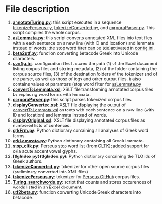# File description

1. **[annotateTuring.py](annotateTuring.py)**: this script executes in a sequence [tokenizePerseus.py](tokenizePerseus.py), [tokenizeConverted.py](tokenizeConverted.py), and [corporaParser.py](corporaParser.py). This script compiles the whole corpus.
2. **[asLemmata.py](asLemmata.py)**: this script converts annotated XML files into text files with a each sentence on a new line (with ID and location) and lemmata instead of words; the stop word filter can be (de)activated in [config.ini](config.ini).
3. **[beta2utf.py](beta2utf.py)**: function converting betacode Greek into Unicode characters.
4. **[config.ini](config.ini)**: configuration file. It stores the path (1) of the Excel document listing corpus files and storing metadata, (2) of the folder containing the corpus source files, (3) of the destination folders of the tokenizer and of the parser, as well as those of logs and other output files. It also contains values of paramters (stop word filter for [asLemmata.py](asLemmata.py)
5. **[convertToLemmata.xsl](convertToLemmata.xsl)**: XSLT file transforming annotated corpus files by replacing word forms with lemmata.
6. **[corporaParser.py](corporaParser.py)**: this script parses tokenized corpus files.
7. **[displayConverted.xsl](displayConverted.xsl)**: XSLT file displaying the output of [convertToLemmata.xsl](convertToLemmata.xsl) as texts with each sentence on a new line (with ID and location) and lemmata instead of words.
8. **[displayOriginal.xsl](displayOriginal.xsl)**: XSLT file displaying annotated corpus files as numbered lists of sentences.
9. **[grkFrm.py](grkFrm.py)**: Python dictionary containing all analyses of Greek word forms.
10. **[grkLemmata.py](grkLemmata.py)**: Python dictionary containing all Greek lemmata.
11. **[stop_cltk.py](stop_cltk.py)**: Perseus stop word list (from [CLTK](https://github.com/cltk/cltk/blob/master/cltk/stop/greek/stops.py)); added support for oxia acute accent vowel glyphs.
12. **[tlgIndex.py}(tlgIndex.py)**: Python dictionary containing the TLG ids of Greek authors.
13. **[tokenizeConverted.py](tokenizeConverted.py)**: tokenizer for other open source corpus files (preliminary converted into XML files).
14. **[tokenizePerseus.py](tokenizePerseus.py)**: tokenizer for [Perseus GitHub](https://github.com/PerseusDL/canonical-greekLit/tree/master/data) corpus files.
15. **[Turing_searchwords.py](Turing_searchwords.py)**: script that counts and stores occurences of words listed in an Excel document.
16. **[utf2beta.py](utf2beta.py)**: function converting Unicode Greek characters into betacode.
